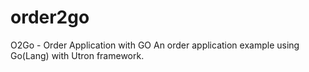 # order2go
O2Go - Order Application with GO
An order application example using Go(Lang) with Utron framework.
